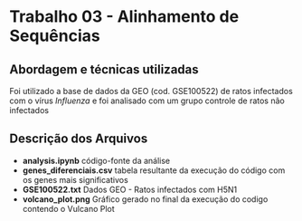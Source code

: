 # Trabalho 03 - Alinhamento de Sequências

## Abordagem e técnicas utilizadas

Foi utilizado a base de dados da GEO (cod. GSE100522) de ratos infectados com o vírus _Influenza_ e foi analisado com um grupo controle de ratos não infectados

## Descrição dos Arquivos
- **analysis.ipynb** código-fonte da análise
- **genes_diferenciais.csv** tabela resultante da execução do código com os genes mais significativos
- **GSE100522.txt** Dados GEO - Ratos infectados com H5N1
- **volcano_plot.png** Gráfico gerado no final da execução do codigo contendo o Vulcano Plot
